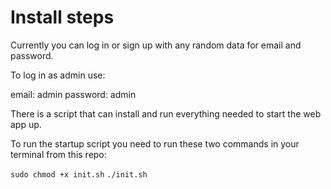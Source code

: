 # Install steps

Currently you can log in or sign up with any random data for email and password.

To log in as admin use:

  email:                admin
  password: admin

There is a script that can install and run everything needed to start the web app up.

To run the startup script you need to run these two commands in your terminal from this repo:

`sudo chmod +x init.sh`
`./init.sh`
